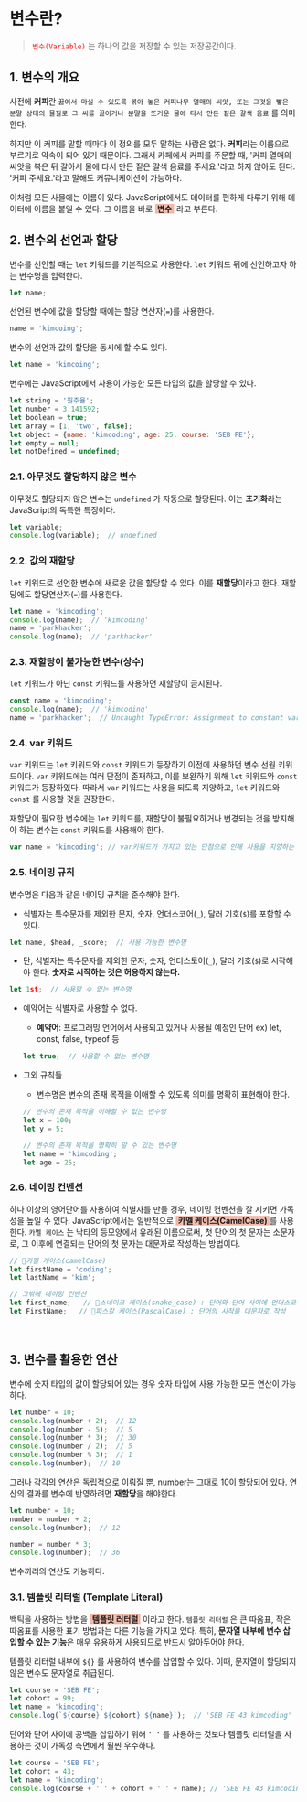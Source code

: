 # 변수란?
> <span style="color: red">`변수(Variable)`</span> 는 하나의 값을 저장할 수 있는 저장공간이다.

## 1. 변수의 개요
사전에 **커피**란 `끓여서 마실 수 있도록 볶아 놓은 커피나무 열매의 씨앗, 또는 그것을 빻은 분말 상태의 물질로 그 씨를 끓이거나 분말을 뜨거운 물에 타서 만든 짙은 갈색 음료` 를 의미한다.

하지만 이 커피를 말할 때마다 이 정의를 모두 말하는 사람은 없다. **커피**라는 이름으로 부르기로 약속이 되어 있기 때문이다. 그래서 카페에서 커피를 주문할 때, '커피 열매의 씨앗을 볶은 뒤 갈아서 물에 타서 만든 짙은 갈색 음료를 주세요.'라고 하지 않아도 된다. '커피 주세요.'라고 말해도 커뮤니케이션이 가능하다.

이처럼 모든 사물에는 이름이 있다. JavaScript에서도 데이터를 편하게 다루기 위해 데이터에 이름을 붙일 수 있다. 그 이름을 바로 <span style="background-color: #f0baaa">&nbsp;**변수**&nbsp;</span> 라고 부른다.

## 2. 변수의 선언과 할당
변수를 선언할 때는 `let` 키워드를 기본적으로 사용한다. `let` 키워드 뒤에 선언하고자 하는 변수명을 입력한다.
```javascript
let name;
```

선언된 변수에 값을 할당할 때에는 할당 연산자(`=`)를 사용한다.
```javascript
name = 'kimcoing';
```

변수의 선언과 값의 할당을 동시에 할 수도 있다.
```javascript
let name = 'kimcoing';
```

변수에는 JavaScript에서 사용이 가능한 모든 타입의 값을 할당할 수 있다.
```javascript
let string = '원주율';
let number = 3.141592;
let boolean = true;
let array = [1, 'two', false];
let object = {name: 'kimcoding', age: 25, course: 'SEB FE'};
let empty = null;
let notDefined = undefined;
```

### 2.1. 아무것도 할당하지 않은 변수
아무것도 할당되지 않은 변수는 `undefined` 가 자동으로 할당된다. 이는 **초기화**라는 JavaScript의 독특한 특징이다.
```javascript
let variable;
console.log(variable);  // undefined
```

### 2.2. 값의 재할당
`let` 키워드로 선언한 변수에 새로운 값을 할당할 수 있다. 이를 **재할당**이라고 한다. 재할당에도 할당연산자(`=`)를 사용한다.
```javascript
let name = 'kimcoding';
console.log(name);  // 'kimcoding'
name = 'parkhacker';
console.log(name);  // 'parkhacker'
```

### 2.3. 재할당이 불가능한 변수(상수)
`let` 키워드가 아닌 `const` 키워드를 사용하면 재할당이 금지된다.
```javascript
const name = 'kimcoding';
console.log(name);  // 'kimcoding'
name = 'parkhacker';  // Uncaught TypeError: Assignment to constant variable.
```

### 2.4. var 키워드
`var` 키워드는 `let` 키워드와 `const` 키워드가 등장하기 이전에 사용하던 변수 선원 키워드이다. `var` 키워드에는 여러 단점이 존재하고, 이를 보완하기 위해 `let` 키워드와 `const` 키워드가 등장하였다. 따라서 `var` 키워드는 사용을 되도록 지양하고, `let` 키워드와 `const` 를 사용할 것을 권장한다. 

재할당이 필요한 변수에는 `let` 키워드를, 재할당이 불필요하거나 변경되는 것을 방지해야 하는 변수는 `const` 키워드를 사용해야 한다.
```javascript
var name = 'kimcoding'; // var키워드가 가지고 있는 단점으로 인해 사용을 지양하는 것이 좋다.
```

### 2.5. 네이밍 규칙
변수명은 다음과 같은 네이밍 규칙을 준수해야 한다.

- 식별자는 특수문자를 제외한 문자, 숫자, 언더스코어(`_`), 달러 기호(`$`)를 포함할 수 있다.
```javascript
let name, $head, _score;  // 사용 가능한 변수명
```

- 단, 식별자는 특수문자를 제외한 문자, 숫자, 언더스토어(`_`), 달러 기호(`$`)로 시작해야 한다. **숫자로 시작하는 것은 허용하지 않는다.**
```javascript
let 1st;  // 사용할 수 없는 변수명
```

- 예약어는 식별자로 사용할 수 없다.
    - **예약어**: 프로그래밍 언어에서 사용되고 있거나 사용될 예정인 단어
    	ex) let, const, false, typeof 등
  ```javascript
  let true;  // 사용할 수 없는 변수명
  ```

- 그외 규칙들
    - 변수명은 변수의 존재 목적을 이애할 수 있도록 의미를 명확히 표현해야 한다.
  ```javascript
  // 변수의 존재 목적을 이해할 수 없는 변수명
  let x = 100;
  let y = 5;

  // 변수의 존재 목적을 명확히 알 수 있는 변수명
  let name = 'kimcoding';
  let age = 25;
  ```

### 2.6. 네이밍 컨벤션
하나 이상의 영어단어를 사용하여 식별자를 만들 경우, 네이밍 컨벤션을 잘 지키면 가독성을 높일 수 있다. JavaScript에서는 일반적으로 <span style="background-color: #f0baaa">&nbsp;**카멜 케이스(CamelCase)**&nbsp;</span>를 사용한다. `카멜 케이스` 는 낙타의 등모양에서 유래된 이름으로써, 첫 단어의 첫 문자는 소문자로, 그 이후에 연결되는 단어의 첫 문자는 대문자로 작성하는 방법이다.

```javascript
// 🐪카멜 케이스(camelCase)
let firstName = 'coding'; 
let lastName = 'kim';

// 그밖에 네이밍 컨벤션
let first_name;   // 🐍스네이크 케이스(snake_case) : 단어와 단어 사이에 언더스코어(_)를 사용
let FirstName;   // 📐파스칼 케이스(PascalCase) : 단어의 시작을 대문자로 작성
```
<br>

## 3. 변수를 활용한 연산
변수에 숫자 타입의 값이 할당되어 있는 경우 숫자 타입에 사용 가능한 모든 연산이 가능하다.
```javascript
let number = 10;
console.log(number + 2);  // 12
console.log(number - 5);  // 5
console.log(number * 3);  // 30
console.log(number / 2);  // 5
console.log(number % 3);  // 1
console.log(number);  // 10
```

그러나 각각의 연산은 독립적으로 이뤄질 뿐, number는 그대로 10이 할당되어 있다. 연산의 결과를 변수에 반영하려면 **재할당**을 해야한다.
```javascript
let number = 10;
number = number + 2;
console.log(number);  // 12

number = number * 3;
console.log(number);  // 36
```
변수끼리의 연산도 가능하다. 

### 3.1. 템플릿 리터럴 (Template Literal)
백틱을 사용하는 방법을 <span style="background-color: #f0baaa">&nbsp;**템플릿 러터럴**&nbsp;</span> 이라고 한다. `템플릿 리터럴` 은 큰 따옴표, 작은 따옴표를 사용한 표기 방법과는 다른 기능을 가지고 있다. 특히, **문자열 내부에 변수 삽입할 수 있는 기능**은 매우 유용하게 사용되므로 반드시 알아두어야 한다.

템플릿 리터럴 내부에 `${}` 를 사용하여 변수를 삽입할 수 있다. 이때, 문자열이 할당되지 않은 변수도 문자열로 취급된다.
```javascript
let course = 'SEB FE';
let cohort = 99;
let name = 'kimcoding';
console.log(`${course} ${cohort} ${name}`);  // 'SEB FE 43 kimcoding'
```

단어와 단어 사이에 공백을 삽입하기 위해 `‘ ‘` 를 사용하는 것보다 템플릿 리터럴을 사용하는 것이 가독성 측면에서 훨씬 우수하다.
```javascript
let course = 'SEB FE';
let cohort = 43;
let name = 'kimcoding';
console.log(course + ' ' + cohort + ' ' + name); // 'SEB FE 43 kimcoding'
```